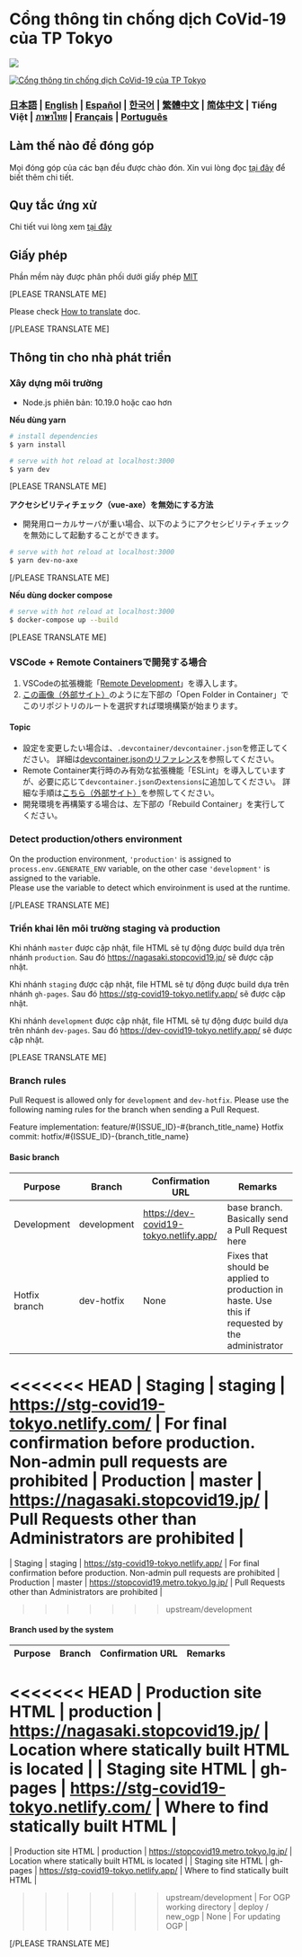 # Cổng thông tin chống dịch CoVid-19 của TP Tokyo

![](https://github.com/tokyo-metropolitan-gov/covid19/workflows/production%20deploy/badge.svg)

[![Cổng thông tin chống dịch CoVid-19 của TP Tokyo](https://user-images.githubusercontent.com/1301149/75629392-1d19d900-5c25-11ea-843d-2d4376e3a560.png)](https://nagasaki.stopcovid19.jp/)

### [日本語](./../../README.md) | [English](./../en/README.md) | [Español](./../es/README.md) | [한국어](./../ko/README.md) | [繁體中文](./../zh_TW/README.md) | [简体中文](./../zh_CN/README.md) | Tiếng Việt | [ภาษาไทย](./../th/README.md) | [Français](./../fr/README.md) | [Português](./../pt_BR/README.md)

## Làm thế nào để đóng góp
Mọi đóng góp của các bạn đều được chào đón.
Xin vui lòng đọc [tại đây](./CONTRIBUTING.md) để biết thêm chi tiết.


## Quy tắc ứng xử
Chi tiết vui lòng xem [tại đây](./CODE_OF_CONDUCT.md)

## Giấy phép
Phần mềm này được phân phối dưới giấy phép [MIT](./../../LICENSE.txt)

[PLEASE TRANSLATE ME]

Please check [How to translate](./../../TRANSLATION.md) doc.

[/PLEASE TRANSLATE ME]

## Thông tin cho nhà phát triển

### Xây dựng môi trường

- Node.js phiên bản: 10.19.0 hoặc cao hơn

**Nếu dùng yarn**
```bash
# install dependencies
$ yarn install

# serve with hot reload at localhost:3000
$ yarn dev
```


[PLEASE TRANSLATE ME]

**アクセシビリティチェック（vue-axe）を無効にする方法**

- 開発用ローカルサーバが重い場合、以下のようにアクセシビリティチェックを無効にして起動することができます。

```bash
# serve with hot reload at localhost:3000
$ yarn dev-no-axe
```

[/PLEASE TRANSLATE ME]


**Nếu dùng docker compose**
```bash
# serve with hot reload at localhost:3000
$ docker-compose up --build
```

[PLEASE TRANSLATE ME]
### VSCode + Remote Containersで開発する場合

1. VSCodeの拡張機能「[Remote Development](https://marketplace.visualstudio.com/items?itemName=ms-vscode-remote.vscode-remote-extensionpack)」を導入します。
2. [この画像（外部サイト）](https://code.visualstudio.com/docs/remote/containers#_quick-start-try-a-dev-container)のように左下部の「Open Folder in Container」でこのリポジトリのルートを選択すれば環境構築が始まります。

#### Topic
- 設定を変更したい場合は、`.devcontainer/devcontainer.json`を修正してください。
詳細は[devcontainer.jsonのリファレンス](https://code.visualstudio.com/docs/remote/containers#_devcontainerjson-reference)を参照してください。
- Remote Container実行時のみ有効な拡張機能「ESLint」を導入していますが、必要に応じて`devcontainer.json`の`extensions`に追加してください。
詳細な手順は[こちら（外部サイト）](https://code.visualstudio.com/docs/remote/containers#_managing-extensions)を参照してください。
- 開発環境を再構築する場合は、左下部の「Rebuild Container」を実行してください。

### Detect production/others environment

On the production environment, `'production'` is assigned to `process.env.GENERATE_ENV` variable, on the other case `'development'` is assigned to the variable.  
Please use the variable to detect which enviroinment is used at the runtime.

[/PLEASE TRANSLATE ME]

### Triển khai lên môi trường staging và production

Khi nhánh `master` được cập nhật, file HTML sẽ tự động được build dựa trên nhánh `production`. Sau đó https://nagasaki.stopcovid19.jp/ sẽ được cập nhật.

Khi nhánh `staging` được cập nhật, file HTML sẽ tự động được build dựa trên nhánh `gh-pages`. Sau đó https://stg-covid19-tokyo.netlify.app/ sẽ được cập nhật.

Khi nhánh `development` được cập nhật, file HTML sẽ tự động được build dựa trên nhánh `dev-pages`. Sau đó https://dev-covid19-tokyo.netlify.app/ sẽ được cập nhật.


[PLEASE TRANSLATE ME]

### Branch rules

Pull Request is allowed only for `development` and `dev-hotfix`.
Please use the following naming rules for the branch when sending a Pull Request.

Feature implementation: feature/#{ISSUE_ID}-#{branch_title_name}
Hotfix commit: hotfix/#{ISSUE_ID}-{branch_title_name}

#### Basic branch
| Purpose | Branch | Confirmation URL | Remarks |
| ---- | -------- | ---- | ---- |
| Development | development | https://dev-covid19-tokyo.netlify.app/ | base branch. Basically send a Pull Request here |
| Hotfix branch | dev-hotfix | None | Fixes that should be applied to production in haste. Use this if requested by the administrator |
<<<<<<< HEAD
| Staging | staging | https://stg-covid19-tokyo.netlify.com/ | For final confirmation before production. Non-admin pull requests are prohibited |
Production | master | https://nagasaki.stopcovid19.jp/ | Pull Requests other than Administrators are prohibited |
=======
| Staging | staging | https://stg-covid19-tokyo.netlify.app/ | For final confirmation before production. Non-admin pull requests are prohibited |
Production | master | https://stopcovid19.metro.tokyo.lg.jp/ | Pull Requests other than Administrators are prohibited |
>>>>>>> upstream/development

#### Branch used by the system
| Purpose | Branch | Confirmation URL | Remarks |
| ---- | -------- | ---- | ---- |
<<<<<<< HEAD
| Production site HTML | production | https://nagasaki.stopcovid19.jp/ | Location where statically built HTML is located |
| Staging site HTML | gh-pages | https://stg-covid19-tokyo.netlify.com/ | Where to find statically built HTML |
=======
| Production site HTML | production | https://stopcovid19.metro.tokyo.lg.jp/ | Location where statically built HTML is located |
| Staging site HTML | gh-pages | https://stg-covid19-tokyo.netlify.app/ | Where to find statically built HTML |
>>>>>>> upstream/development
| For OGP working directory | deploy / new_ogp | None | For updating OGP |

[/PLEASE TRANSLATE ME]
